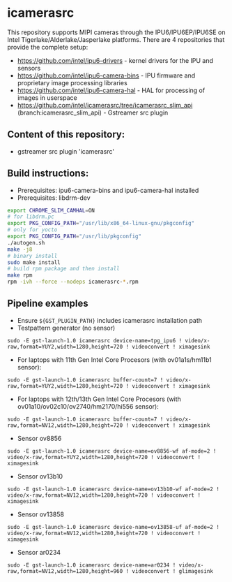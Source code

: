 # icamerasrc

This repository supports MIPI cameras through the IPU6/IPU6EP/IPU6SE on Intel Tigerlake/Alderlake/Jasperlake platforms. There are 4 repositories that provide the complete setup:

- https://github.com/intel/ipu6-drivers - kernel drivers for the IPU and sensors
- https://github.com/intel/ipu6-camera-bins - IPU firmware and proprietary image processing libraries
- https://github.com/intel/ipu6-camera-hal - HAL for processing of images in userspace
- https://github.com/intel/icamerasrc/tree/icamerasrc_slim_api (branch:icamerasrc_slim_api) - Gstreamer src plugin

## Content of this repository:
* gstreamer src plugin 'icamerasrc'

## Build instructions:
* Prerequisites: ipu6-camera-bins and ipu6-camera-hal installed 
* Prerequisites: libdrm-dev

```sh
export CHROME_SLIM_CAMHAL=ON
# for libdrm.pc
export PKG_CONFIG_PATH="/usr/lib/x86_64-linux-gnu/pkgconfig"
# only for yocto
export PKG_CONFIG_PATH="/usr/lib/pkgconfig"
./autogen.sh
make -j8
# binary install
sudo make install
# build rpm package and then install
make rpm
rpm -ivh --force --nodeps icamerasrc-*.rpm
```

## Pipeline examples
* Ensure `${GST_PLUGIN_PATH}` includes icamerasrc installation path
* Testpattern generator (no sensor)
```
sudo -E gst-launch-1.0 icamerasrc device-name=tpg_ipu6 ! video/x-raw,format=YUY2,width=1280,height=720 ! videoconvert ! ximagesink
```

* For laptops with 11th Gen Intel Core Procesors (with ov01a1s/hm11b1 sensor):
```
sudo -E gst-launch-1.0 icamerasrc buffer-count=7 ! video/x-raw,format=YUY2,width=1280,height=720 ! videoconvert ! ximagesink
```

* For laptops with 12th/13th Gen Intel Core Procesors (with ov01a10/ov02c10/ov2740/hm2170/hi556 sensor):
```
sudo -E gst-launch-1.0 icamerasrc buffer-count=7 ! video/x-raw,format=NV12,width=1280,height=720 ! videoconvert ! ximagesink
```

* Sensor ov8856
```
sudo -E gst-launch-1.0 icamerasrc device-name=ov8856-wf af-mode=2 ! video/x-raw,format=YUY2,width=1280,height=720 ! videoconvert ! ximagesink
```

* Sensor ov13b10
```
sudo -E gst-launch-1.0 icamerasrc device-name=ov13b10-wf af-mode=2 ! video/x-raw,format=NV12,width=1280,height=720 ! videoconvert ! ximagesink
```

* Sensor ov13858
```
sudo -E gst-launch-1.0 icamerasrc device-name=ov13858-uf af-mode=2 ! video/x-raw,format=NV12,width=1280,height=720 ! videoconvert ! ximagesink
```

* Sensor ar0234
```
sudo -E gst-launch-1.0 icamerasrc device-name=ar0234 ! video/x-raw,format=NV12,width=1280,height=960 ! videoconvert ! glimagesink
```
